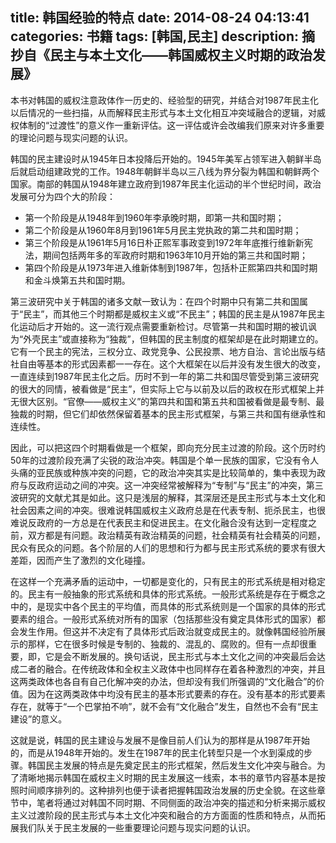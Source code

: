 title: 韩国经验的特点
date: 2014-08-24 04:13:41
categories: 书籍
tags: [韩国,民主]
description: 摘抄自《民主与本土文化——韩国威权主义时期的政治发展》
---
本书对韩国的威权注意政体作一历史的、经验型的研究，并结合对1987年民主化以后情况的一些扫描，从而解释民主形式与本土文化相互冲突域融合的逻辑，对威权体制的“过渡性”的意义作一重新评估。这一评估或许会改编我们原来对许多重要的理论问题与现实问题的认识。

韩国的民主建设时从1945年日本投降后开始的。1945年美军占领军进入朝鲜半岛后就启动组建政党的工作。1948年朝鲜半岛以三八线为界分裂为韩国和朝鲜两个国家。南部的韩国从1948年建立政府到1987年民主化运动的半个世纪时间，政治发展可分为四个大的阶段：
- 第一个阶段是从1948年到1960年李承晚时期，即第一共和国时期；
- 第二个阶段是从1960年8月到1961年5月民主党执政的第二共和国时期；
- 第三个阶段是从1961年5月16日朴正熙军事政变到1972年年底推行维新新宪法，期间包括两年多的军政府时期和1963年10月开始的第三共和国时期；
- 第四个阶段是从1973年进入维新体制到1987年，包括朴正熙第四共和国时期和金斗焕第五共和国时期。

第三波研究中关于韩国的诸多文献一致认为：在四个时期中只有第二共和国属于“民主”，而其他三个时期都是威权主义或“不民主”；韩国的民主是从1987年民主化运动后才开始的。这一流行观点需要重新检讨。尽管第一共和国时期的被讥讽为“外壳民主”或直接称为“独裁”，但韩国的民主制度的框架却是在此时期建立的。它有一个民主的宪法，三权分立、政党竞争、公民投票、地方自治、言论出版与结社自由等基本的形式因素都一一存在。这个大框架在以后并没有发生很大的改变，一直连续到1987年民主化之后。历时不到一年的第二共和国尽管受到第三波研究的很大的同情，被看做是“民主”，但实际上它与以前及以后的政权在形式框架上并无很大区别。“官僚——威权主义”的第四共和国和第五共和国被看做是最专制、最独裁的时期，但它们却依然保留着基本的民主形式框架，与第三共和国有继承性和连续性。

因此，可以把这四个时期看做是一个框架，即向充分民主过渡的阶段。这个历时约50年的过渡阶段充满了尖锐的政治冲突。韩国是个单一民族的国家，它没有令人头痛的亚民族或种族冲突的问题，它的政治冲突其实是比较简单的，集中表现为政府与反政府运动之间的冲突。这一冲突经常被解释为“专制”与“民主”的冲突，第三波研究的文献尤其是如此。这只是浅层的解释，其深层还是民主形式与本土文化和社会因素之间的冲突。很难说韩国威权主义政府总是在代表专制、扼杀民主，也很难说反政府的一方总是在代表民主和促进民主。在文化融合没有达到一定程度之前，双方都是有问题。政治精英有政治精英的问题，社会精英有社会精英的问题，民众有民众的问题。各个阶层的人们的思想和行为都与民主形式系统的要求有很大差距，因而产生了激烈的文化碰撞。

在这样一个充满矛盾的运动中，一切都是变化的，只有民主的形式系统是相对稳定的。民主有一般抽象的形式系统和具体的形式系统。一般形式系统是存在于概念之中的，是现实中各个民主的平均值，而具体的形式系统则是一个国家的具体的形式要素的组合。一般形式系统对所有的国家（包括那些没有奠定具体形式的国家）都会发生作用。但这并不决定有了具体形式后政治就变成民主的。就像韩国经验所展示的那样，它在很多时候是专制的、独裁的、混乱的、腐败的。但有一点却很重要，即，它是会不断发展的。换句话说，民主形式与本土文化之间的冲突最后会达成二者的融合。在传统政体和全权主义政体中也同样存在着各种激烈的冲突，并且这两类政体也各自有自己化解冲突的办法，但却没有我们所强调的“文化融合”的价值。因为在这两类政体中均没有民主的基本形式要素的存在。没有基本的形式要素存在，就等于“一个巴掌拍不响”，就不会有“文化融合”发生，自然也不会有“民主建设”的意义。

这就是说，韩国的民主建设与发展不是像目前人们认为的那样是从1987年开始的，而是从1948年开始的。发生在1987年的民主化转型只是一个水到渠成的步骤。韩国民主发展的特点是先奠定民主的形式框架，然后发生文化冲突与融合。为了清晰地揭示韩国在威权主义时期的民主发展这一线索，本书的章节内容基本是按照时间顺序排列的。这种排列也便于读者把握韩国政治发展的历史全貌。在这些章节中，笔者将通过对韩国不同时期、不同侧面的政治冲突的描述和分析来揭示威权主义过渡阶段的民主形式与本土文化冲突和融合的方方面面的性质和特点，从而拓展我们队关于民主发展的一些重要理论问题与现实问题的认识。